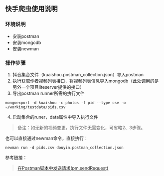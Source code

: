 ## 快手爬虫使用说明

### 环境说明

- 安装postman
- 安装mongodb
- 安装newman

### 操作步骤

1.  抖音集合文件（kuaishou.postman_collection.json）导入postman
2.  执行获取作者视频列表接口，将视频列表信息导入mongodb（此处调用的是另外一个项目liteserver提供的接口）
3.  导出postman runner所需的执行文件

```
mongoexport -d kuaishou -c photos -f pid --type csv -o ~/working/testdata/pids.csv
```
4. 启动集合的runer，data属性中导入执行文件

> 备注：如无新的视频变更，执行文件无需变化，可省略2、3步骤。

也可以直接通过newman命令，直接执行：


```
newman run -d pids.csv douyin.postman_collection.json
```


参考链接：
>
> [在Postman脚本中发送请求(pm.sendRequest)](https://www.jianshu.com/p/9481387c7cd7)